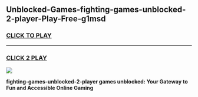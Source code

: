 
## Unblocked-Games-fighting-games-unblocked-2-player-Play-Free-g1msd
<h3>
<a href="https://premium76.site?title=fighting-games-unblocked-2-player&ref=10A">CLICK TO PLAY</a></h3>
<hr>

<h3>
<a href="https://premium76.site?title=fighting-games-unblocked-2-player&ref=10A">CLICK 2 PLAY</a>
  
</h3>

<a href="https://premium76.site?title=fighting-games-unblocked-2-player&ref=10A"><img src="https://clearcache.store/games.png"></a>


**fighting-games-unblocked-2-player games unblocked: Your Gateway to Fun and Accessible Online Gaming**
